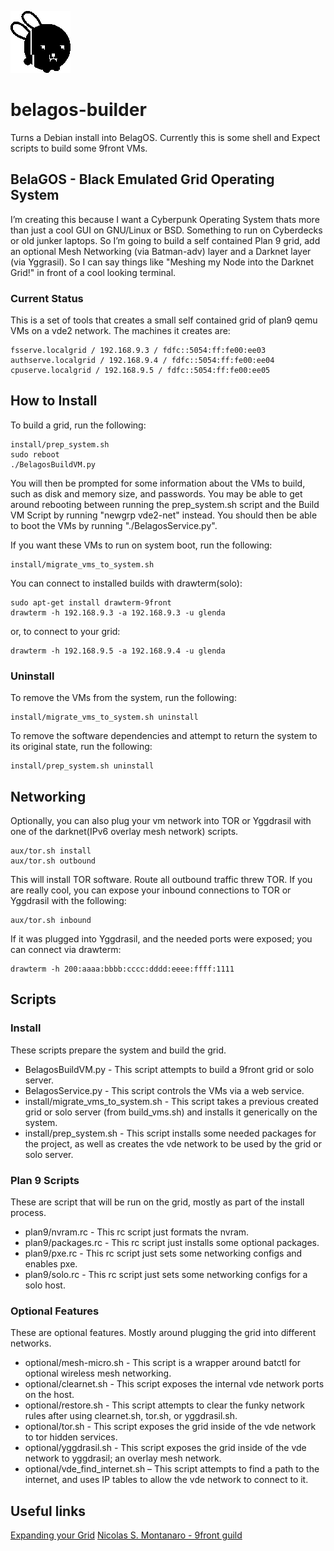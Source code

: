 ![BelaGOS Logo](bela_black.png?raw=true)
# belagos-builder
Turns a Debian install into BelagOS. Currently this is some shell and Expect scripts to build some 9front VMs.

## BelaGOS - Black Emulated Grid Operating System
I’m creating this because I want a Cyberpunk Operating System thats more than just a cool GUI on GNU/Linux or BSD. Something to run on Cyberdecks or old junker laptops. So I’m going to build a self contained Plan 9 grid, add an optional Mesh Networking (via Batman-adv) layer and a Darknet layer (via Yggrasil). So I can say things like "Meshing my Node into the Darknet Grid!" in front of a cool looking terminal.

### Current Status

This is a set of tools that creates a small self contained grid of plan9 qemu VMs on a vde2 network. The machines it creates are:

	fsserve.localgrid / 192.168.9.3 / fdfc::5054:ff:fe00:ee03
	authserve.localgrid / 192.168.9.4 / fdfc::5054:ff:fe00:ee04
	cpuserve.localgrid / 192.168.9.5 / fdfc::5054:ff:fe00:ee05

## How to Install

To build a grid, run the following:

	install/prep_system.sh
	sudo reboot
	./BelagosBuildVM.py

You will then be prompted for some information about the VMs to build, such as disk and memory size, and passwords. You may be able to get around rebooting between running the prep_system.sh script and the Build VM Script by running "newgrp vde2-net" instead. You should then be able to boot the VMs by running "./BelagosService.py".

If you want these VMs to run on system boot, run the following:

	install/migrate_vms_to_system.sh

You can connect to installed builds with drawterm(solo):

	sudo apt-get install drawterm-9front
	drawterm -h 192.168.9.3 -a 192.168.9.3 -u glenda

or, to connect to your grid:

	drawterm -h 192.168.9.5 -a 192.168.9.4 -u glenda

### Uninstall

To remove the VMs from the system, run the following:

	install/migrate_vms_to_system.sh uninstall

To remove the software dependencies and attempt to return the system to its original state, run the following:

	install/prep_system.sh uninstall

## Networking

Optionally, you can also plug your vm network into TOR or Yggdrasil with one of the darknet(IPv6 overlay mesh network) scripts.

	aux/tor.sh install
	aux/tor.sh outbound

This will install TOR software. Route all outbound traffic threw TOR. If you are really cool, you can expose your inbound connections to TOR or Yggdrasil with the following:

	aux/tor.sh inbound

If it was plugged into Yggdrasil, and the needed ports were exposed; you can connect via drawterm:

	drawterm -h 200:aaaa:bbbb:cccc:dddd:eeee:ffff:1111

## Scripts
### Install
These scripts prepare the system and build the grid.
 - BelagosBuildVM.py - This script attempts to build a 9front grid or solo server.
 - BelagosService.py - This script controls the VMs via a web service.
 - install/migrate_vms_to_system.sh - This script takes a previous created grid or solo server (from build_vms.sh) and installs it generically on the system.
 - install/prep_system.sh - This script installs some needed packages for the project, as well as creates the vde network to be used by the grid or solo server. 

### Plan 9 Scripts
These are script that will be run on the grid, mostly as part of the install process.
 - plan9/nvram.rc - This rc script just formats the nvram. 
 - plan9/packages.rc - This rc script just installs some optional packages. 
 - plan9/pxe.rc - This rc script just sets some networking configs and enables pxe.
 - plan9/solo.rc - This rc script just sets some networking configs for a solo host.

### Optional Features
These are optional features. Mostly around plugging the grid into different networks. 
 - optional/mesh-micro.sh - This script is a wrapper around batctl for optional wireless mesh networking.
 - optional/clearnet.sh - This script exposes the internal vde network ports on the host.
 - optional/restore.sh - This script attempts to clear the funky network rules after using clearnet.sh, tor.sh, or yggdrasil.sh. 
 - optional/tor.sh - This script exposes the grid inside of the vde network to tor hidden services. 
 - optional/yggdrasil.sh - This script exposes the grid inside of the vde network to yggdrasil; an overlay mesh network. 
 - optional/vde_find_internet.sh – This script attempts to find a path to the internet, and uses IP tables to allow the vde network to connect to it.

## Useful links

[Expanding your Grid](https://9p.io/wiki/plan9/Expanding_your_Grid/index.html)
[Nicolas S. Montanaro - 9front guild](https://nicolasmontanaro.com/blog/9front-guide/)

